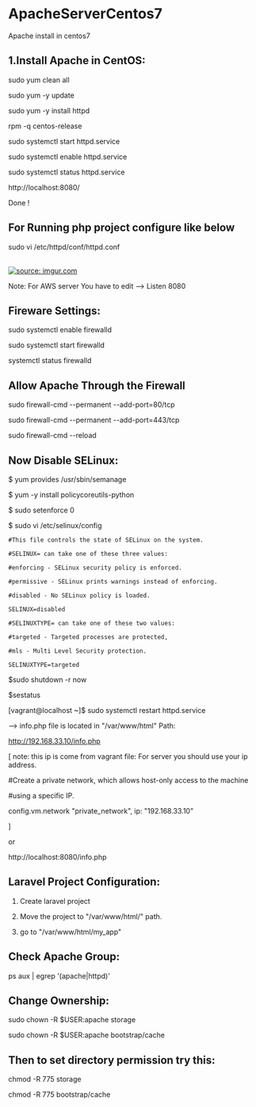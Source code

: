# ApacheServerCentos7
Apache install in centos7

1.Install Apache in CentOS:
---------------------------
sudo yum clean all

sudo yum -y update

sudo yum -y install httpd

rpm -q centos-release

sudo systemctl start httpd.service

sudo systemctl enable httpd.service

sudo systemctl status httpd.service

http://localhost:8080/

Done !

For Running php project configure like below
----------------------------------------------------

sudo vi  /etc/httpd/conf/httpd.conf

</br>
<a href="https://imgur.com/8yQkS0i"><img src="https://i.imgur.com/8yQkS0i.png" title="source: imgur.com" /></a>

Note: For AWS server You have to edit --> Listen 8080


Fireware Settings:
-----------------------

sudo systemctl enable firewalld

sudo systemctl start firewalld

systemctl status firewalld


Allow Apache Through the Firewall
--------------------------------------

sudo firewall-cmd --permanent --add-port=80/tcp

sudo firewall-cmd --permanent --add-port=443/tcp

sudo firewall-cmd --reload



Now Disable SELinux:
--------------------------

$ yum provides /usr/sbin/semanage

$ yum -y install policycoreutils-python

$ sudo setenforce 0

$ sudo vi /etc/selinux/config


    #This file controls the state of SELinux on the system.
    
    #SELINUX= can take one of these three values:
    
    #enforcing - SELinux security policy is enforced.
    
    #permissive - SELinux prints warnings instead of enforcing.
    
    #disabled - No SELinux policy is loaded.
    
    SELINUX=disabled
    
    #SELINUXTYPE= can take one of these two values:
    
    #targeted - Targeted processes are protected,
    
    #mls - Multi Level Security protection.
    
    SELINUXTYPE=targeted
    
$sudo shutdown -r now

$sestatus


[vagrant@localhost ~]$ sudo systemctl restart httpd.service


--> info.php file is located in "/var/www/html" Path:


http://192.168.33.10/info.php 

[
note: this ip is come from vagrant file: For server you should use your ip address.

  #Create a private network, which allows host-only access to the machine
  
  #using a specific IP.
  
  config.vm.network "private_network", ip: "192.168.33.10"
  
]

or

http://localhost:8080/info.php


Laravel Project Configuration:
-------------------------------------
1. Create laravel project

2. Move the project to "/var/www/html/" path.

3. go to "/var/www/html/my_app"


Check Apache Group:
---------------------

ps aux | egrep '(apache|httpd)'


Change Ownership:
---------------------

sudo chown -R $USER:apache storage

sudo chown -R $USER:apache bootstrap/cache


Then to set directory permission try this:
--------------------------------------------

chmod -R 775 storage

chmod -R 775 bootstrap/cache




